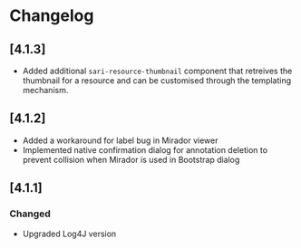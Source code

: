 # Changelog

## [4.1.3]

- Added additional `sari-resource-thumbnail` component that retreives the thumbnail for a resource and can be customised through the templating mechanism.
## [4.1.2]

- Added a workaround for label bug in Mirador viewer
- Implemented native confirmation dialog for annotation deletion to prevent collision when Mirador is used in Bootstrap dialog

## [4.1.1]

### Changed

- Upgraded Log4J version